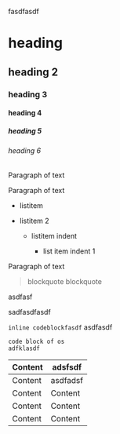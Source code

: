 fasdfasdf

# heading

## heading 2

### heading 3

#### heading 4

##### heading 5

###### heading 6

Paragraph of text

Paragraph of text

*   listitem

*   listitem 2

    *   listitem indent

        *   list item indent 1

Paragraph of text

> blockquote
> blockquote

asdfasf

sadfasdfasdf

`inline codeblockfasdf` asdfasdf

    code block of os
    adfklasdf

| Content | adsfsdf  |
| ------- | -------- |
| Content | asdfadsf |
| Content | Content  |
| Content | Content  |
| Content | Content  |
